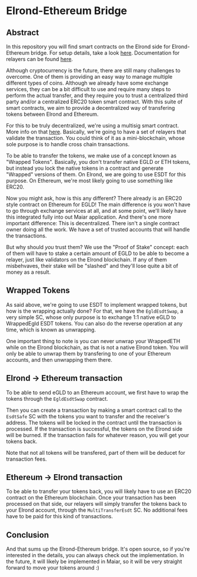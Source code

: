 # Elrond-Ethereum Bridge

## Abstract

In this repository you will find smart contracts on the Elrond side for Elrond-Ethereum bridge. For setup details, take a look [here](docs/setup.md). Documentation for relayers can be found [here](docs/relayer.md).  

Although cryptocurrency is the future, there are still many challenges to overcome. One of them is providing an easy way to manage multiple different types of coins. Although we already have some exchange services, they can be a bit difficult to use and require many steps to perform the actual transfer, and they require you to trust a centralized third party and/or a centralized ERC20 token smart contract. With this suite of smart contracts, we aim to provide a decentralized way of transfering tokens between Elrond and Ethereum.  

For this to be truly decentralized, we're using a multisig smart contract. More info on that [here](https://github.com/ElrondNetwork/elrond-wasm-rs/blob/master/contracts/examples/multisig/README.md).  Basically, we're going to have a set of relayers that validate the transaction. You could think of it as a mini-blockchain, whose sole purpose is to handle cross chain transactions.  

To be able to transfer the tokens, we make use of a concept known as "Wrapped Tokens". Basically, you don't transfer native EGLD or ETH tokens, but instead you lock the native tokens in a contract and generate "Wrapped" versions of them. On Elrond, we are going to use ESDT for this purpose. On Ethereum, we're most likely going to use something like ERC20.  

Now you might ask, how is this any different? There already is an ERC20 style contract on Ethereum for EGLD! The main difference is you won't have to go through exchange services at all, and at some point, we'll likely have this integrated fully into out Maiar application. And there's one more important difference: This is decentralized. There isn't a single contract owner doing all the work.  We have a set of trusted accounts that will handle the transactions.  

But why should _you_ trust them? We use the "Proof of Stake" concept: each of them will have to stake a certain amount of EGLD to be able to become a relayer, just like validators on the Elrond blockchain. If any of them misbehvaves, their stake will be "slashed" and they'll lose quite a bit of money as a result.

## Wrapped Tokens

As said above, we're going to use ESDT to implement wrapped tokens, but how is the wrapping actually done? For that, we have the `EgldEsdtSwap`, a very simple SC, whose only purpose is to exchange 1:1 native eGLD to WrappedEgld ESDT tokens. You can also do the reverse operation at any time, which is known as unwrapping.  

One important thing to note is you can never unwrap your WrappedETH while on the Elrond blockchain, as that is not a native Elrond token. You will only be able to unwrap them by transfering to one of your Ethereum accounts, and then unwrapping them there.  

## Elrond -> Ethereum transaction

To be able to send eGLD to an Ethereum account, we first have to wrap the tokens through the `EgldEsdtSwap` contract.   

Then you can create a transaction by making a smart contract call to the `EsdtSafe` SC with the tokens you want to transfer and the receiver's address. The tokens will be locked in the contract until the transaction is processed. If the transaction is successful, the tokens on the Elrond side will be burned. If the transaction fails for whatever reason, you will get your tokens back.  

Note that not all tokens will be transfered, part of them will be deducet for transaction fees.  

## Ethereum -> Elrond transaction

To be able to transfer your tokens back, you will likely have to use an ERC20 contract on the Ethereum blockchain. Once your transaction has been processed on that side, our relayers will simply transfer the tokens back to your Elrond account, through the `MultiTransferEsdt` SC. No additional fees have to be paid for this kind of transactions.  

## Conclusion

And that sums up the Elrond-Ethereum bridge. It's open source, so if you're interested in the details, you can always check out the implementation. In the future, it will likely be implemented in Maiar, so it will be very straight forward to move your tokens around :)
